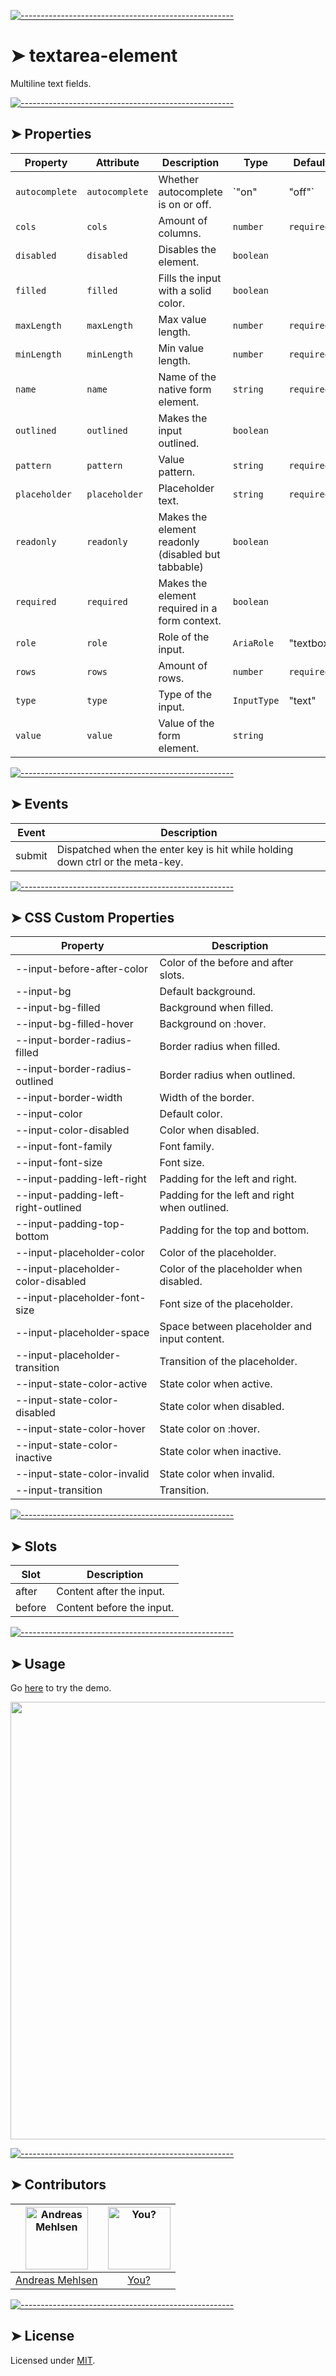 
[![-----------------------------------------------------](https://raw.githubusercontent.com/andreasbm/readme/master/assets/lines/colored.png)](#textarea-element)

# ➤ textarea-element

Multiline text fields.

[![-----------------------------------------------------](https://raw.githubusercontent.com/andreasbm/readme/master/assets/lines/colored.png)](#properties)

## ➤ Properties

| Property       | Attribute      | Description                                      | Type           | Default    |
|----------------|----------------|--------------------------------------------------|----------------|------------|
| `autocomplete` | `autocomplete` | Whether autocomplete is on or off.               | `"on" | "off"` | `required` |
| `cols`         | `cols`         | Amount of columns.                               | `number`       | `required` |
| `disabled`     | `disabled`     | Disables the element.                            | `boolean`      |            |
| `filled`       | `filled`       | Fills the input with a solid color.              | `boolean`      |            |
| `maxLength`    | `maxLength`    | Max value length.                                | `number`       | `required` |
| `minLength`    | `minLength`    | Min value length.                                | `number`       | `required` |
| `name`         | `name`         | Name of the native form element.                 | `string`       | `required` |
| `outlined`     | `outlined`     | Makes the input outlined.                        | `boolean`      |            |
| `pattern`      | `pattern`      | Value pattern.                                   | `string`       | `required` |
| `placeholder`  | `placeholder`  | Placeholder text.                                | `string`       | `required` |
| `readonly`     | `readonly`     | Makes the element readonly (disabled but tabbable) | `boolean`      |            |
| `required`     | `required`     | Makes the element required in a form context.    | `boolean`      |            |
| `role`         | `role`         | Role of the input.                               | `AriaRole`     | "textbox"  |
| `rows`         | `rows`         | Amount of rows.                                  | `number`       | `required` |
| `type`         | `type`         | Type of the input.                               | `InputType`    | "text"     |
| `value`        | `value`        | Value of the form element.                       | `string`       |            |


[![-----------------------------------------------------](https://raw.githubusercontent.com/andreasbm/readme/master/assets/lines/colored.png)](#events)

## ➤ Events

| Event  | Description                                      |
|--------|--------------------------------------------------|
| submit | Dispatched when the enter key is hit while holding down ctrl or the meta-key. |


[![-----------------------------------------------------](https://raw.githubusercontent.com/andreasbm/readme/master/assets/lines/colored.png)](#css-custom-properties)

## ➤ CSS Custom Properties

| Property                            | Description                                   |
|-------------------------------------|-----------------------------------------------|
| --input-before-after-color          | Color of the before and after slots.          |
| --input-bg                          | Default background.                           |
| --input-bg-filled                   | Background when filled.                       |
| --input-bg-filled-hover             | Background on :hover.                         |
| --input-border-radius-filled        | Border radius when filled.                    |
| --input-border-radius-outlined      | Border radius when outlined.                  |
| --input-border-width                | Width of the border.                          |
| --input-color                       | Default color.                                |
| --input-color-disabled              | Color when disabled.                          |
| --input-font-family                 | Font family.                                  |
| --input-font-size                   | Font size.                                    |
| --input-padding-left-right          | Padding for the left and right.               |
| --input-padding-left-right-outlined | Padding for the left and right when outlined. |
| --input-padding-top-bottom          | Padding for the top and bottom.               |
| --input-placeholder-color           | Color of the placeholder.                     |
| --input-placeholder-color-disabled  | Color of the placeholder when disabled.       |
| --input-placeholder-font-size       | Font size of the placeholder.                 |
| --input-placeholder-space           | Space between placeholder and input content.  |
| --input-placeholder-transition      | Transition of the placeholder.                |
| --input-state-color-active          | State color when active.                      |
| --input-state-color-disabled        | State color when disabled.                    |
| --input-state-color-hover           | State color on :hover.                        |
| --input-state-color-inactive        | State color when inactive.                    |
| --input-state-color-invalid         | State color when invalid.                     |
| --input-transition                  | Transition.                                   |


[![-----------------------------------------------------](https://raw.githubusercontent.com/andreasbm/readme/master/assets/lines/colored.png)](#slots)

## ➤ Slots

| Slot   | Description               |
|--------|---------------------------|
| after  | Content after the input.  |
| before | Content before the input. |



[![-----------------------------------------------------](https://raw.githubusercontent.com/andreasbm/readme/master/assets/lines/colored.png)](#usage)

## ➤ Usage

Go [here](https://weightless.dev/elements/textarea) to try the demo.

<a href="https://weightless.dev/elements/textarea" align="center">
  <img src="https://raw.githubusercontent.com/andreasbm/elements/master/screenshots/textarea-element.png?token=AF-iBZJNydxFHIc4sQBFRLt8o2_qR34hks5chErwwA%3D%3D" width="700" />
</a>


[![-----------------------------------------------------](https://raw.githubusercontent.com/andreasbm/readme/master/assets/lines/colored.png)](#contributors)

## ➤ Contributors
	
|[<img alt="Andreas Mehlsen" src="https://avatars1.githubusercontent.com/u/6267397?s=460&v=4" width="100">](https://twitter.com/andreasmehlsen) | [<img alt="You?" src="https://joeschmoe.io/api/v1/random" width="100">](https://github.com/andreasbm/weightless/blob/master/CONTRIBUTING.md)|
|:---: | :---:|
|[Andreas Mehlsen](https://twitter.com/andreasmehlsen) | [You?](https://github.com/andreasbm/weightless/blob/master/CONTRIBUTING.md)|

[![-----------------------------------------------------](https://raw.githubusercontent.com/andreasbm/readme/master/assets/lines/colored.png)](#license)

## ➤ License
	
Licensed under [MIT](https://opensource.org/licenses/MIT).